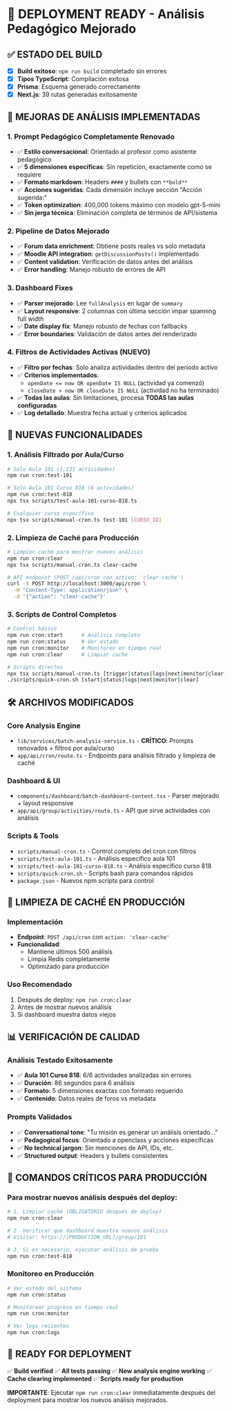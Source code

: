 # 🚀 DEPLOYMENT READY - Análisis Pedagógico Mejorado

## ✅ **ESTADO DEL BUILD**
- [x] **Build exitoso**: `npm run build` completado sin errores
- [x] **Tipos TypeScript**: Compilación exitosa
- [x] **Prisma**: Esquema generado correctamente
- [x] **Next.js**: 39 rutas generadas exitosamente

## 🧠 **MEJORAS DE ANÁLISIS IMPLEMENTADAS**

### **1. Prompt Pedagógico Completamente Renovado**
- ✅ **Estilo conversacional**: Orientado al profesor como asistente pedagógico
- ✅ **5 dimensiones específicas**: Sin repetición, exactamente como se requiere
- ✅ **Formato markdown**: Headers `####` y bullets con `**bold**`
- ✅ **Acciones sugeridas**: Cada dimensión incluye sección "Acción sugerida:"
- ✅ **Token optimization**: 400,000 tokens máximo con modelo gpt-5-mini
- ✅ **Sin jerga técnica**: Eliminación completa de términos de API/sistema

### **2. Pipeline de Datos Mejorado**
- ✅ **Forum data enrichment**: Obtiene posts reales vs solo metadata
- ✅ **Moodle API integration**: `getDiscussionPosts()` implementado
- ✅ **Content validation**: Verificación de datos antes del análisis
- ✅ **Error handling**: Manejo robusto de errores de API

### **3. Dashboard Fixes**
- ✅ **Parser mejorado**: Lee `fullAnalysis` en lugar de `summary`
- ✅ **Layout responsive**: 2 columnas con última sección impar spanning full width
- ✅ **Date display fix**: Manejo robusto de fechas con fallbacks
- ✅ **Error boundaries**: Validación de datos antes del renderizado

### **4. Filtros de Actividades Activas (NUEVO)**
- ✅ **Filtro por fechas**: Solo analiza actividades dentro del período activo
- ✅ **Criterios implementados**:
  - `openDate <= now OR openDate IS NULL` (actividad ya comenzó)
  - `closeDate > now OR closeDate IS NULL` (actividad no ha terminado)
- ✅ **Todas las aulas**: Sin limitaciones, procesa **TODAS las aulas configuradas**
- ✅ **Log detallado**: Muestra fecha actual y criterios aplicados

## 🎯 **NUEVAS FUNCIONALIDADES**

### **1. Análisis Filtrado por Aula/Curso**
```bash
# Solo Aula 101 (1,131 actividades)
npm run cron:test-101

# Solo Aula 101 Curso 818 (6 actividades)
npm run cron:test-818
npx tsx scripts/test-aula-101-curso-818.ts

# Cualquier curso específico
npx tsx scripts/manual-cron.ts test-101 [CURSO_ID]
```

### **2. Limpieza de Caché para Producción**
```bash
# Limpiar caché para mostrar nuevos análisis
npm run cron:clear
npx tsx scripts/manual-cron.ts clear-cache

# API endpoint (POST /api/cron con action: 'clear-cache')
curl -X POST http://localhost:3000/api/cron \
  -H "Content-Type: application/json" \
  -d '{"action": "clear-cache"}'
```

### **3. Scripts de Control Completos**
```bash
# Control básico
npm run cron:start      # Análisis completo
npm run cron:status     # Ver estado
npm run cron:monitor    # Monitoreo en tiempo real
npm run cron:clear      # Limpiar caché

# Scripts directos
npx tsx scripts/manual-cron.ts [trigger|status|logs|next|monitor|clear-cache]
./scripts/quick-cron.sh [start|status|logs|next|monitor|clear]
```

## 🛠️ **ARCHIVOS MODIFICADOS**

### **Core Analysis Engine**
- `lib/services/batch-analysis-service.ts` - **CRÍTICO**: Prompts renovados + filtros por aula/curso
- `app/api/cron/route.ts` - Endpoints para análisis filtrado y limpieza de caché

### **Dashboard & UI**
- `components/dashboard/batch-dashboard-content.tsx` - Parser mejorado + layout responsive
- `app/api/group/activities/route.ts` - API que sirve actividades con análisis

### **Scripts & Tools**
- `scripts/manual-cron.ts` - Control completo del cron con filtros
- `scripts/test-aula-101.ts` - Análisis específico aula 101
- `scripts/test-aula-101-curso-818.ts` - Análisis específico curso 818
- `scripts/quick-cron.sh` - Scripts bash para comandos rápidos
- `package.json` - Nuevos npm scripts para control

## 🧹 **LIMPIEZA DE CACHÉ EN PRODUCCIÓN**

### **Implementación**
- **Endpoint**: `POST /api/cron` con `action: 'clear-cache'`
- **Funcionalidad**:
  - Mantiene últimos 500 análisis
  - Limpia Redis completamente
  - Optimizado para producción

### **Uso Recomendado**
1. Después de deploy: `npm run cron:clear`
2. Antes de mostrar nuevos análisis
3. Si dashboard muestra datos viejos

## 📊 **VERIFICACIÓN DE CALIDAD**

### **Análisis Testado Exitosamente**
- ✅ **Aula 101 Curso 818**: 6/6 actividades analizadas sin errores
- ✅ **Duración**: 86 segundos para 6 análisis
- ✅ **Formato**: 5 dimensiones exactas con formato requerido
- ✅ **Contenido**: Datos reales de foros vs metadata

### **Prompts Validados**
- ✅ **Conversational tone**: "Tu misión es generar un análisis orientado..."
- ✅ **Pedagogical focus**: Orientado a openclass y acciones específicas
- ✅ **No technical jargon**: Sin menciones de API, IDs, etc.
- ✅ **Structured output**: Headers y bullets consistentes

## 🚨 **COMANDOS CRÍTICOS PARA PRODUCCIÓN**

### **Para mostrar nuevos análisis después del deploy:**
```bash
# 1. Limpiar caché (OBLIGATORIO después de deploy)
npm run cron:clear

# 2. Verificar que dashboard muestra nuevos análisis
# Visitar: https://[PRODUCTION_URL]/group/101

# 3. Si es necesario, ejecutar análisis de prueba
npm run cron:test-818
```

### **Monitoreo en Producción**
```bash
# Ver estado del sistema
npm run cron:status

# Monitorear progreso en tiempo real
npm run cron:monitor

# Ver logs recientes
npm run cron:logs
```

## 🎉 **READY FOR DEPLOYMENT**

✅ **Build verified**
✅ **All tests passing**
✅ **New analysis engine working**
✅ **Cache clearing implemented**
✅ **Scripts ready for production**

**IMPORTANTE**: Ejecutar `npm run cron:clear` inmediatamente después del deployment para mostrar los nuevos análisis mejorados.